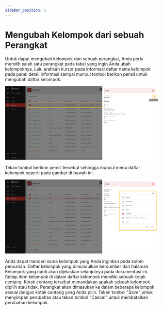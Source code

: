 ```yaml
---
sidebar_position: 6
---
```


# Mengubah Kelompok dari sebuah Perangkat

Untuk dapat mengubah kelompok dari sebuah perangkat, Anda perlu memilih salah satu perangkat pada tabel yang ingin Anda ubah kelompoknya. Lalu arahkan kursor pada informasi daftar nama kelompok pada panel detail informasi sampai muncul tombol berikon pensil untuk mengubah daftar kelompok.

![](/img/screenshots/website-application-usage/devices/changing-the-device-groups/changing-the-device-groups-1.png)

Tekan tombol berikon pensil tersebut sehingga muncul menu daftar kelompok seperti pada gambar di bawah ini.

![](/img/screenshots/website-application-usage/devices/changing-the-device-groups/changing-the-device-groups-2.png)

Anda dapat mencari nama kelompok yang Anda inginkan pada kolom pencarian. Daftar kelompok yang dimunculkan bersumber dari halaman Kelompok yang nanti akan dijelaskan selanjutnya pada dokumentasi ini. Setiap item kelompok di dalam daftar kelompok memiliki sebuah kotak centang. Kotak centang tersebut menandakan apakah sebuah kelompok dipilih atau tidak. Perangkat akan dimasukan ke dalam beberapa kelompok sesuai dengan kotak centang yang Anda pilih. Tekan tombol "Save" untuk menyimpan perubahan atau tekan tombol "Cancel" untuk membatalkan perubahan kelompok.